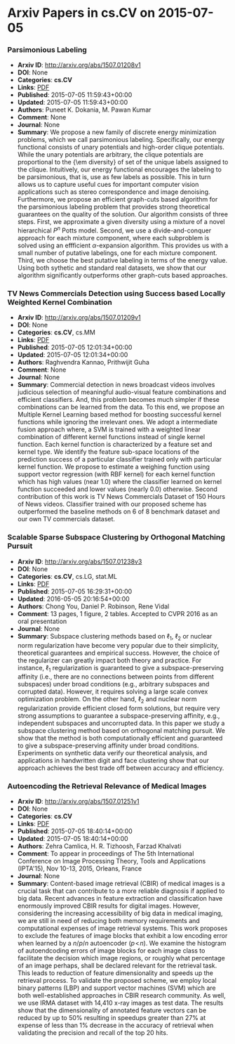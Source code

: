 # Arxiv Papers in cs.CV on 2015-07-05
### Parsimonious Labeling
- **Arxiv ID**: http://arxiv.org/abs/1507.01208v1
- **DOI**: None
- **Categories**: **cs.CV**
- **Links**: [PDF](http://arxiv.org/pdf/1507.01208v1)
- **Published**: 2015-07-05 11:59:43+00:00
- **Updated**: 2015-07-05 11:59:43+00:00
- **Authors**: Puneet K. Dokania, M. Pawan Kumar
- **Comment**: None
- **Journal**: None
- **Summary**: We propose a new family of discrete energy minimization problems, which we call parsimonious labeling. Specifically, our energy functional consists of unary potentials and high-order clique potentials. While the unary potentials are arbitrary, the clique potentials are proportional to the {\em diversity} of set of the unique labels assigned to the clique. Intuitively, our energy functional encourages the labeling to be parsimonious, that is, use as few labels as possible. This in turn allows us to capture useful cues for important computer vision applications such as stereo correspondence and image denoising. Furthermore, we propose an efficient graph-cuts based algorithm for the parsimonious labeling problem that provides strong theoretical guarantees on the quality of the solution. Our algorithm consists of three steps. First, we approximate a given diversity using a mixture of a novel hierarchical $P^n$ Potts model. Second, we use a divide-and-conquer approach for each mixture component, where each subproblem is solved using an effficient $\alpha$-expansion algorithm. This provides us with a small number of putative labelings, one for each mixture component. Third, we choose the best putative labeling in terms of the energy value. Using both sythetic and standard real datasets, we show that our algorithm significantly outperforms other graph-cuts based approaches.



### TV News Commercials Detection using Success based Locally Weighted Kernel Combination
- **Arxiv ID**: http://arxiv.org/abs/1507.01209v1
- **DOI**: None
- **Categories**: **cs.CV**, cs.MM
- **Links**: [PDF](http://arxiv.org/pdf/1507.01209v1)
- **Published**: 2015-07-05 12:01:34+00:00
- **Updated**: 2015-07-05 12:01:34+00:00
- **Authors**: Raghvendra Kannao, Prithwijit Guha
- **Comment**: None
- **Journal**: None
- **Summary**: Commercial detection in news broadcast videos involves judicious selection of meaningful audio-visual feature combinations and efficient classifiers. And, this problem becomes much simpler if these combinations can be learned from the data. To this end, we propose an Multiple Kernel Learning based method for boosting successful kernel functions while ignoring the irrelevant ones. We adopt a intermediate fusion approach where, a SVM is trained with a weighted linear combination of different kernel functions instead of single kernel function. Each kernel function is characterized by a feature set and kernel type. We identify the feature sub-space locations of the prediction success of a particular classifier trained only with particular kernel function. We propose to estimate a weighing function using support vector regression (with RBF kernel) for each kernel function which has high values (near 1.0) where the classifier learned on kernel function succeeded and lower values (nearly 0.0) otherwise. Second contribution of this work is TV News Commercials Dataset of 150 Hours of News videos. Classifier trained with our proposed scheme has outperformed the baseline methods on 6 of 8 benchmark dataset and our own TV commercials dataset.



### Scalable Sparse Subspace Clustering by Orthogonal Matching Pursuit
- **Arxiv ID**: http://arxiv.org/abs/1507.01238v3
- **DOI**: None
- **Categories**: **cs.CV**, cs.LG, stat.ML
- **Links**: [PDF](http://arxiv.org/pdf/1507.01238v3)
- **Published**: 2015-07-05 16:29:31+00:00
- **Updated**: 2016-05-05 20:16:54+00:00
- **Authors**: Chong You, Daniel P. Robinson, Rene Vidal
- **Comment**: 13 pages, 1 figure, 2 tables. Accepted to CVPR 2016 as an oral
  presentation
- **Journal**: None
- **Summary**: Subspace clustering methods based on $\ell_1$, $\ell_2$ or nuclear norm regularization have become very popular due to their simplicity, theoretical guarantees and empirical success. However, the choice of the regularizer can greatly impact both theory and practice. For instance, $\ell_1$ regularization is guaranteed to give a subspace-preserving affinity (i.e., there are no connections between points from different subspaces) under broad conditions (e.g., arbitrary subspaces and corrupted data). However, it requires solving a large scale convex optimization problem. On the other hand, $\ell_2$ and nuclear norm regularization provide efficient closed form solutions, but require very strong assumptions to guarantee a subspace-preserving affinity, e.g., independent subspaces and uncorrupted data. In this paper we study a subspace clustering method based on orthogonal matching pursuit. We show that the method is both computationally efficient and guaranteed to give a subspace-preserving affinity under broad conditions. Experiments on synthetic data verify our theoretical analysis, and applications in handwritten digit and face clustering show that our approach achieves the best trade off between accuracy and efficiency.



### Autoencoding the Retrieval Relevance of Medical Images
- **Arxiv ID**: http://arxiv.org/abs/1507.01251v1
- **DOI**: None
- **Categories**: **cs.CV**
- **Links**: [PDF](http://arxiv.org/pdf/1507.01251v1)
- **Published**: 2015-07-05 18:40:14+00:00
- **Updated**: 2015-07-05 18:40:14+00:00
- **Authors**: Zehra Camlica, H. R. Tizhoosh, Farzad Khalvati
- **Comment**: To appear in proceedings of The 5th International Conference on Image
  Processing Theory, Tools and Applications (IPTA'15), Nov 10-13, 2015,
  Orleans, France
- **Journal**: None
- **Summary**: Content-based image retrieval (CBIR) of medical images is a crucial task that can contribute to a more reliable diagnosis if applied to big data. Recent advances in feature extraction and classification have enormously improved CBIR results for digital images. However, considering the increasing accessibility of big data in medical imaging, we are still in need of reducing both memory requirements and computational expenses of image retrieval systems. This work proposes to exclude the features of image blocks that exhibit a low encoding error when learned by a $n/p/n$ autoencoder ($p\!<\!n$). We examine the histogram of autoendcoding errors of image blocks for each image class to facilitate the decision which image regions, or roughly what percentage of an image perhaps, shall be declared relevant for the retrieval task. This leads to reduction of feature dimensionality and speeds up the retrieval process. To validate the proposed scheme, we employ local binary patterns (LBP) and support vector machines (SVM) which are both well-established approaches in CBIR research community. As well, we use IRMA dataset with 14,410 x-ray images as test data. The results show that the dimensionality of annotated feature vectors can be reduced by up to 50% resulting in speedups greater than 27% at expense of less than 1% decrease in the accuracy of retrieval when validating the precision and recall of the top 20 hits.



